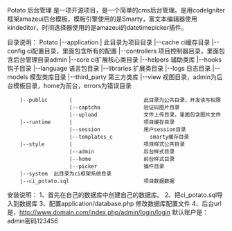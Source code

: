 
Potato 后台管理
是一项开源项目，是一个简单的cms后台管理。是用codeIgniter框架amazeui后台模板，模板引擎使用的是Smarty，富文本编辑器使用kindeditor，时间选择器使用的是amazeui的datetimepicker插件。

目录说明：
Potato  |--application  |                       此目录为项目目录
                        |--cache                ci缓存目录
                        |--config               ci配置目录，里面包含所有的配置
                        |--controllers          项目控制器目录，里面包含后台管理目录admin
                        |--core                 ci扩展核心类目录
                        |--helpers              辅助类库
                        |--hooks                钩子目录
                        |--language             语言包目录
                        |--libraries            扩展类目录
                        |--logs                 日志目录
                        |--models               模型类库目录
                        |--third_party          第三方类库
                        |--view                 视图目录，admin为后台模板目录，home为前台，errors为错误目录
                        
        |--public       |                       此目录为公共目录，开发读写权限
                        |--captcha              验证码图片目录
                        |--upload               文件上传目录，里面包含图片文件
        |--runtime      |                       项目缓存目录
                        |--session              用户session目录
                        |--templates_c            smarty缓存目录
        |--style        |                       项目样式公共目录
                        |--admin                后台样式目录
                        |--home                 前台样式目录
                        |--picker               插件目录
        |--system  此目录为ci框架系统目录
        |--ci_potato.sql                        项目数据数据
        




安装说明：
        1、首先在自己的数据库中创建自己的数据库。
        2、把ci_potato.sql导入到数据库
        3、配置application/database.php 修改数据库配置文件
        4、后台url是，http://www.domain.com/index.php/admin/login/login      默认账户是：admin密码123456